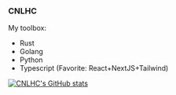### CNLHC

<!--
**CNLHC/CNLHC** is a ✨ _special_ ✨ repository because its `README.md` (this file) appears on your GitHub profile.

Here are some ideas to get you started:

- 🔭 I’m currently working on ...
- 🌱 I’m currently learning ...
- 👯 I’m looking to collaborate on ...
- 🤔 I’m looking for help with ...
- 💬 Ask me about ...
- 📫 How to reach me: ...
- 😄 Pronouns: ...
- ⚡ Fun fact: ...
-->

My toolbox:

- Rust
- Golang
- Python
- Typescript (Favorite: React+NextJS+Tailwind)

[![CNLHC's GitHub stats](https://github-readme-stats.vercel.app/api?username=CNLHC)](https://github.com/anuraghazra/github-readme-stats)

